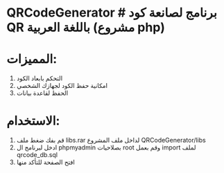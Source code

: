 # QRCodeGenerator # برنامج لصانعة كود QR باللغة العربية (مشروع php) #


# المميزات:
1. التحكم بابعاد الكود
2. امكانية حفظ الكود لجهازك الشخصي
3. الحفظ لقاعدة بيانات



# الاستخدام:
1. قم بفك ضغط ملف libs.rar لداخل ملف المشروع  QRCodeGenerator/libs
2. ادخل لبرنامج ال phpmyadmin بصلاحيات root وقم بعمل import لملف qrcode_db.sql 
3. افتح الصفحة للتأكد منها
